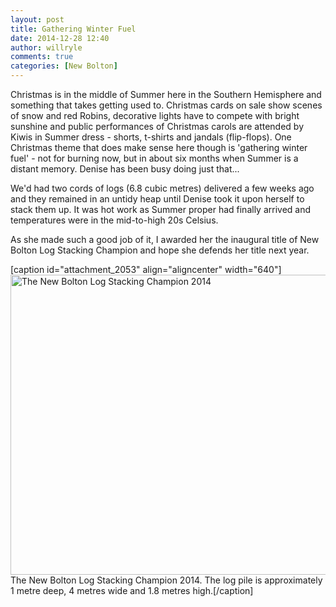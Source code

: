 ```yaml
---
layout: post
title: Gathering Winter Fuel
date: 2014-12-28 12:40
author: willryle
comments: true
categories: [New Bolton]
---
```

Christmas is in the middle of Summer here in the Southern Hemisphere and something that takes getting used to. Christmas cards on sale show scenes of snow and red Robins, decorative lights have to compete with bright sunshine and public performances of Christmas carols are attended by Kiwis in Summer dress - shorts, t-shirts and jandals (flip-flops). One Christmas theme that does make sense here though is 'gathering winter fuel' - not for burning now, but in about six months when Summer is a distant memory. Denise has been busy doing just that...

<!--more-->

We'd had two cords of logs (6.8 cubic metres) delivered a few weeks ago and they remained in an untidy heap until Denise took it upon herself to stack them up. It was hot work as Summer proper had finally arrived and temperatures were in the mid-to-high 20s Celsius.

As she made such a good job of it, I awarded her the inaugural title of New Bolton Log Stacking Champion and hope she defends her title next year.

[caption id="attachment_2053" align="aligncenter" width="640"]<a href="https://willryle.files.wordpress.com/2014/12/003.jpg" target="_blank"><img class="wp-image-2053 size-large" src="https://willryle.files.wordpress.com/2014/12/003.jpg?w=640" alt="The New Bolton Log Stacking Champion 2014" width="640" height="480" /></a> The New Bolton Log Stacking Champion 2014. The log pile is approximately 1 metre deep, 4 metres wide and 1.8 metres high.[/caption]
